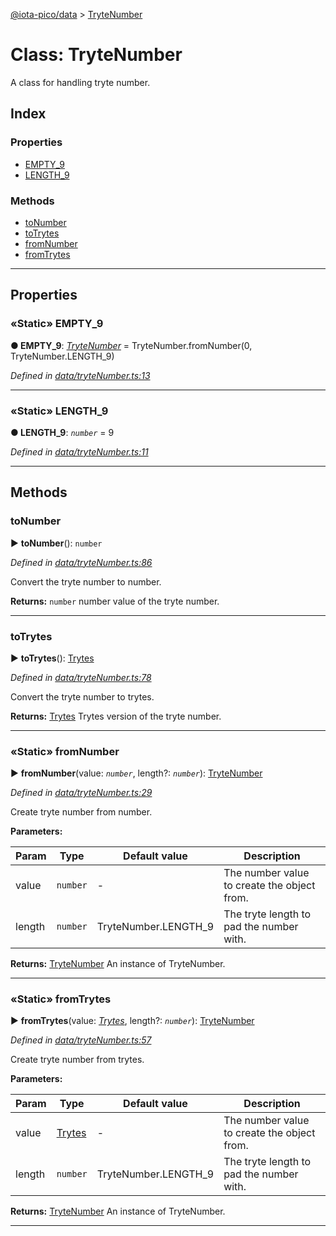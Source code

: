 [@iota-pico/data](../README.md) > [TryteNumber](../classes/trytenumber.md)



# Class: TryteNumber


A class for handling tryte number.

## Index

### Properties

* [EMPTY_9](trytenumber.md#empty_9)
* [LENGTH_9](trytenumber.md#length_9)


### Methods

* [toNumber](trytenumber.md#tonumber)
* [toTrytes](trytenumber.md#totrytes)
* [fromNumber](trytenumber.md#fromnumber)
* [fromTrytes](trytenumber.md#fromtrytes)



---
## Properties
<a id="empty_9"></a>

### «Static» EMPTY_9

**●  EMPTY_9**:  *[TryteNumber](trytenumber.md)*  =  TryteNumber.fromNumber(0, TryteNumber.LENGTH_9)

*Defined in [data/tryteNumber.ts:13](https://github.com/iotaeco/iota-pico-data/blob/9a9a210/src/data/tryteNumber.ts#L13)*





___

<a id="length_9"></a>

### «Static» LENGTH_9

**●  LENGTH_9**:  *`number`*  = 9

*Defined in [data/tryteNumber.ts:11](https://github.com/iotaeco/iota-pico-data/blob/9a9a210/src/data/tryteNumber.ts#L11)*





___


## Methods
<a id="tonumber"></a>

###  toNumber

► **toNumber**(): `number`



*Defined in [data/tryteNumber.ts:86](https://github.com/iotaeco/iota-pico-data/blob/9a9a210/src/data/tryteNumber.ts#L86)*



Convert the tryte number to number.




**Returns:** `number`
number value of the tryte number.






___

<a id="totrytes"></a>

###  toTrytes

► **toTrytes**(): [Trytes](trytes.md)



*Defined in [data/tryteNumber.ts:78](https://github.com/iotaeco/iota-pico-data/blob/9a9a210/src/data/tryteNumber.ts#L78)*



Convert the tryte number to trytes.




**Returns:** [Trytes](trytes.md)
Trytes version of the tryte number.






___

<a id="fromnumber"></a>

### «Static» fromNumber

► **fromNumber**(value: *`number`*, length?: *`number`*): [TryteNumber](trytenumber.md)



*Defined in [data/tryteNumber.ts:29](https://github.com/iotaeco/iota-pico-data/blob/9a9a210/src/data/tryteNumber.ts#L29)*



Create tryte number from number.


**Parameters:**

| Param | Type | Default value | Description |
| ------ | ------ | ------ | ------ |
| value | `number`  | - |   The number value to create the object from. |
| length | `number`  |  TryteNumber.LENGTH_9 |   The tryte length to pad the number with. |





**Returns:** [TryteNumber](trytenumber.md)
An instance of TryteNumber.






___

<a id="fromtrytes"></a>

### «Static» fromTrytes

► **fromTrytes**(value: *[Trytes](trytes.md)*, length?: *`number`*): [TryteNumber](trytenumber.md)



*Defined in [data/tryteNumber.ts:57](https://github.com/iotaeco/iota-pico-data/blob/9a9a210/src/data/tryteNumber.ts#L57)*



Create tryte number from trytes.


**Parameters:**

| Param | Type | Default value | Description |
| ------ | ------ | ------ | ------ |
| value | [Trytes](trytes.md)  | - |   The number value to create the object from. |
| length | `number`  |  TryteNumber.LENGTH_9 |   The tryte length to pad the number with. |





**Returns:** [TryteNumber](trytenumber.md)
An instance of TryteNumber.






___



